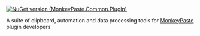 ﻿[![NuGet version (MonkeyPaste.Common.Plugin)](https://img.shields.io/nuget/v/MonkeyPaste.Common)](https://www.nuget.org/packages/MonkeyPaste.Common/)

A suite of clipboard, automation and data processing tools for [MonkeyPaste](https://www.monkeypaste.com) plugin developers
